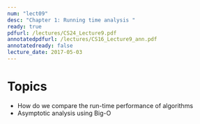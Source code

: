 ```yaml
---
num: "lect09"
desc: "Chapter 1: Running time analysis "
ready: true
pdfurl: /lectures/CS24_Lecture9.pdf
annotatedpdfurl: /lectures/CS16_Lecture9_ann.pdf
annotatedready: false
lecture_date: 2017-05-03
---
```


# Topics
* How do we compare the run-time performance of algorithms
* Asymptotic analysis using Big-O


